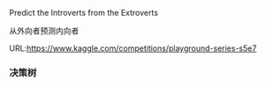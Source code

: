 Predict the Introverts from the Extroverts

从外向者预测内向者

URL:https://www.kaggle.com/competitions/playground-series-s5e7

### 决策树
